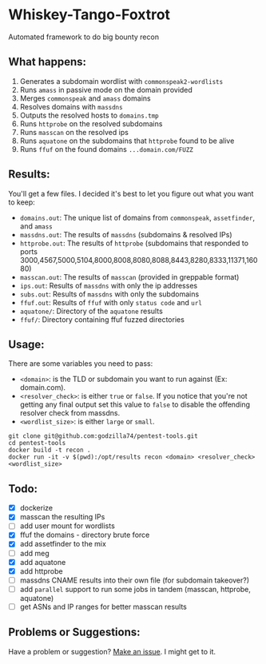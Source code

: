 # Whiskey-Tango-Foxtrot
Automated framework to do big bounty recon

## What happens:
1.  Generates a subdomain wordlist with `commonspeak2-wordlists`
2.  Runs `amass` in passive mode on the domain provided
3.  Merges `commonspeak` and `amass` domains
4.  Resolves domains with `massdns`
5.  Outputs the resolved hosts to `domains.tmp`
6.  Runs `httprobe` on the resolved subdomains
7.  Runs `masscan` on the resolved ips
8.  Runs `aquatone` on the subdomains that `httprobe` found to be alive
9.  Runs `ffuf` on the found domains `...domain.com/FUZZ`

## Results:
You'll get a few files.  I decided it's best to let you figure out what you want to keep:
-  `domains.out`: The unique list of domains from `commonspeak`, `assetfinder`, and `amass`
-  `massdns.out`: The results of `massdns` (subdomains & resolved IPs)
-  `httprobe.out`: The results of `httprobe` (subdomains that responded to ports 3000,4567,5000,5104,8000,8008,8080,8088,8443,8280,8333,11371,16080)
-  `masscan.out`: The results of `masscan` (provided in greppable format)
-  `ips.out`: Results of `massdns` with only the ip addresses
-  `subs.out`: Results of `massdns` with only the subdomains
-  `ffuf.out`: Results of `ffuf` with only `status code` and `url`
-  `aquatone/`: Directory of the `aquatone` results
-  `ffuf/`: Directory containing ffuf fuzzed directories

## Usage:
There are some variables you need to pass:
-  `<domain>`: is the TLD or subdomain you want to run against (Ex:  domain.com).
-  `<resolver_check>`: is either `true` or `false`.  If you notice that you're not getting any final output set this value to `false` to disable the offending resolver check from massdns.
-  `<wordlist_size>`: is either `large` or `small`.

```
git clone git@github.com:godzilla74/pentest-tools.git
cd pentest-tools
docker build -t recon .
docker run -it -v $(pwd):/opt/results recon <domain> <resolver_check> <wordlist_size>
```

## Todo:
- [x]  dockerize
- [x]  masscan the resulting IPs  
- [ ]  add user mount for wordlists
- [x]  ffuf the domains - directory brute force    
- [x]  add assetfinder to the mix
- [ ]  add meg
- [x]  add aquatone
- [x]  add httprobe
- [ ]  massdns CNAME results into their own file (for subdomain takeover?)
- [ ]  add `parallel` support to run some jobs in tandem (masscan, httprobe, aquatone)
- [ ]  get ASNs and IP ranges for better masscan results

## Problems or Suggestions:
Have a problem or suggestion?  [Make an issue](https://github.com/godzilla74/pentest-tools/issues).  I might get to it.
